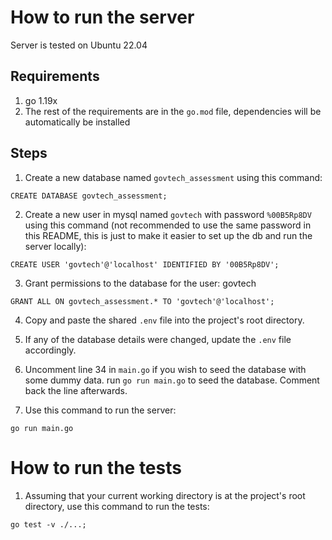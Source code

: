 # How to run the server
Server is tested on Ubuntu 22.04

## Requirements
1. go 1.19x
2. The rest of the requirements are in the `go.mod` file, dependencies will be automatically be installed

## Steps
1. Create a new database named `govtech_assessment` using this command:
```
CREATE DATABASE govtech_assessment;
```
2. Create a new user in mysql named `govtech` with password `%00B5Rp8DV` using this command (not recommended to use the same password in this README, this is just to make it easier to set up the db and run the server locally):
```
CREATE USER 'govtech'@'localhost' IDENTIFIED BY '00B5Rp8DV';
```
3. Grant permissions to the database for the user: govtech
```
GRANT ALL ON govtech_assessment.* TO 'govtech'@'localhost';
```
4. Copy and paste the shared `.env` file  into the project's root directory.

5. If any of the database details were changed, update the `.env` file accordingly.

6. Uncomment line 34 in `main.go` if you wish to seed the database with some dummy data. run `go run main.go` to seed the database. Comment back the line afterwards.

7. Use this command to run the server:
```
go run main.go
```

# How to run the tests
1. Assuming that your current working directory is at the project's root directory, use this command to run the tests:
```
go test -v ./...;
```
